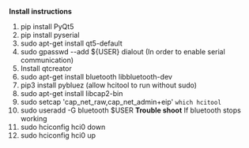 **Install instructions**
1. pip install PyQt5
1. pip install pyserial
1. sudo apt-get install qt5-default
1. sudo gpasswd --add ${USER} dialout (In order to enable serial communication)
1. Install qtcreator
1. sudo apt-get install bluetooth libbluetooth-dev
1. pip3 install pybluez
(allow hcitool to run without sudo)
1. sudo apt-get install libcap2-bin
1. sudo setcap 'cap_net_raw,cap_net_admin+eip' `which hcitool`
1. sudo useradd -G bluetooth $USER
**Trouble shoot**
If bluetooth stops working
1. sudo hciconfig hci0 down
1. sudo hciconfig hci0 up


